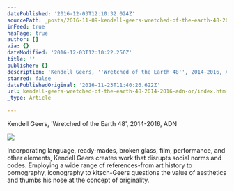 ```yaml
---
datePublished: '2016-12-03T12:10:32.024Z'
sourcePath: _posts/2016-11-09-kendell-geers-wretched-of-the-earth-48-2014-2016-adn-or.md
inFeed: true
hasPage: true
author: []
via: {}
dateModified: '2016-12-03T12:10:22.256Z'
title: ''
publisher: {}
description: 'Kendell Geers, ''Wretched of the Earth 48'', 2014-2016, ADN'
starred: false
datePublishedOriginal: '2016-11-23T11:40:26.622Z'
url: kendell-geers-wretched-of-the-earth-48-2014-2016-adn-or/index.html
_type: Article

---
```

Kendell Geers, 'Wretched of the Earth 48', 2014-2016, ADN

<article style=""><img src="https://s3-us-west-2.amazonaws.com/the-grid-img/p/058571c7abdada018fcf3444016faff17b6dcfa6.jpg" /><p>Incorporating language, ready-mades, broken glass, film, performance, and other elements, Kendell Geers creates work that disrupts social norms and codes. Employing a wide range of references-from art history to pornography, iconography to kitsch-Geers questions the value of aesthetics and thumbs his nose at the concept of originality.</p></article>
